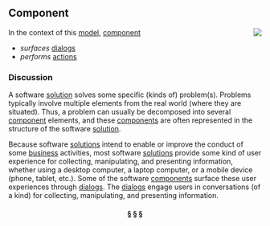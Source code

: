 ## Component

<img src="https://rawgithub.com/nikboyd/sample-domain/master/images/component.svg" align="right"/>

In the context of this [model](../README.md), [component](https://github.com/nikboyd/sample-domain/blob/master/topics/component.md)

* <i>surfaces</i> [dialogs](https://github.com/nikboyd/sample-domain/blob/master/topics/dialog.md)
* <i>performs</i> [actions](https://github.com/nikboyd/sample-domain/blob/master/topics/action.md)

### Discussion

A software [solution](https://github.com/nikboyd/sample-domain/blob/master/topics/solution.md) solves some specific (kinds of) problem(s).
Problems typically involve multiple elements from the real world (where they are situated).
Thus, a problem can usually be decomposed into several [component](https://github.com/nikboyd/sample-domain/blob/master/topics/component.md) elements, and these [components](https://github.com/nikboyd/sample-domain/blob/master/topics/component.md)
are often represented in the structure of the software [solution](https://github.com/nikboyd/sample-domain/blob/master/topics/solution.md).

Because software [solutions](https://github.com/nikboyd/sample-domain/blob/master/topics/solution.md) intend to enable or improve the conduct of some [business](https://github.com/nikboyd/sample-domain/blob/master/topics/business.md) activities,
most software [solutions](https://github.com/nikboyd/sample-domain/blob/master/topics/solution.md) provide some kind of user experience for collecting, manipulating, and
presenting information, whether using a desktop computer, a laptop computer, or a mobile device
(phone, tablet, etc.). Some of the software [components](https://github.com/nikboyd/sample-domain/blob/master/topics/component.md) surface these user experiences through [dialogs](https://github.com/nikboyd/sample-domain/blob/master/topics/dialog.md).
The [dialogs](https://github.com/nikboyd/sample-domain/blob/master/topics/dialog.md) engage users in conversations (of a kind) for collecting, manipulating, and presenting information.


<h4 align="center"><b>&sect; &sect; &sect;</b></h4>
